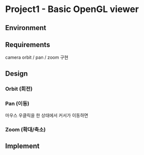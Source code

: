 # Project1 - Basic OpenGL viewer

## Environment

## Requirements

camera orbit / pan / zoom 구현

## Design

### Orbit (회전)

### Pan (이동)

마우스 우클릭을 한 상태에서 커서가 이동하면

### Zoom (확대/축소)

## Implement
